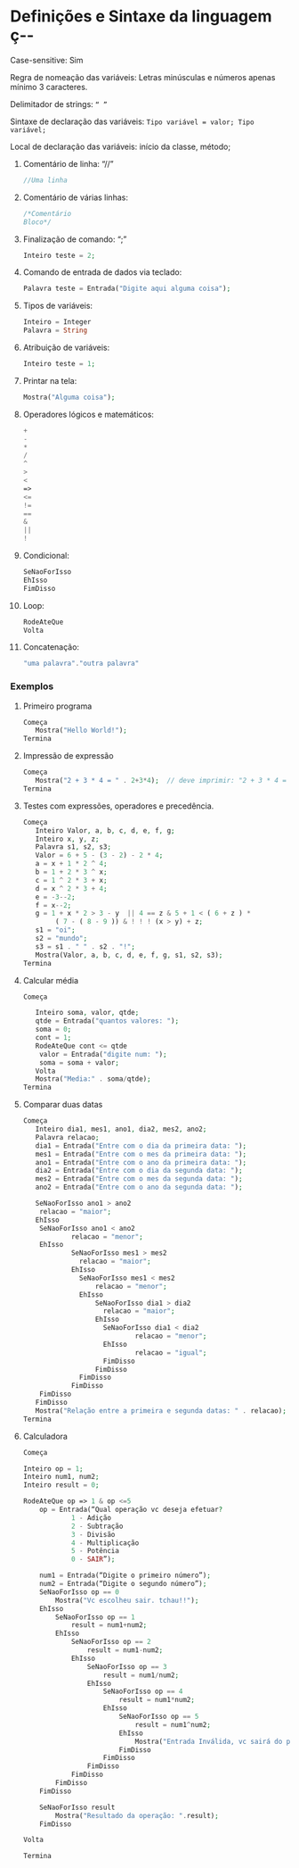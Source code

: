 # Definições e Sintaxe da linguagem ç--

Case-sensitive: Sim

Regra de nomeação das variáveis: Letras minúsculas e números apenas mínimo 3 caracteres.

Delimitador de strings: `“ ”`

Sintaxe de declaração das variáveis: `Tipo variável = valor; Tipo variável;`

Local de declaração das variáveis: início da classe, método;

1. Comentário de linha: “//”

    ```php
    //Uma linha
    ```

2. Comentário de várias linhas:

    ```php
    /*Comentário 
    Bloco*/
    ```

3. Finalização de comando: “;”

    ```php
    Inteiro teste = 2;
    ```

4. Comando de entrada de dados via teclado:

    ```php
    Palavra teste = Entrada("Digite aqui alguma coisa");
    ```

5. Tipos de variáveis:

    ```php
    Inteiro = Integer 
    Palavra = String
    ```

6. Atribuição de variáveis:

    ```php
    Inteiro teste = 1;
    ```

7. Printar na tela:

    ```php
    Mostra("Alguma coisa");
    ```

8. Operadores lógicos e matemáticos:

    ```php
    +
    -
    *
    /
    ^ 
    >
    < 
    =>
    <=
    !=
    ==
    &
    ||
    !
    ```

9. Condicional:

    ```php
    SeNaoForIsso
    EhIsso
    FimDisso
    ```

10. Loop:

    ```php
    RodeAteQue
    Volta
    ```

11. Concatenação:

    ```php
    "uma palavra"."outra palavra"
    ```

### Exemplos

1. Primeiro programa

    ```php
    Começa
       Mostra("Hello World!");
    Termina
    ```

2. Impressão de expressão

    ```php
    Começa
       Mostra("2 + 3 * 4 = " . 2+3*4);  // deve imprimir: "2 + 3 * 4 = 14"
    Termina
    ```

3. Testes com expressões, operadores e precedência.

    ```php
    Começa
       Inteiro Valor, a, b, c, d, e, f, g;
       Inteiro x, y, z;
       Palavra s1, s2, s3;
       Valor = 6 + 5 - (3 - 2) - 2 * 4;
       a = x + 1 * 2 ^ 4;
       b = 1 + 2 * 3 ^ x;
       c = 1 ^ 2 * 3 + x;
       d = x ^ 2 * 3 + 4;
       e = -3--2;
       f = x--2;
       g = 1 + x * 2 > 3 - y  || 4 == z & 5 + 1 < ( 6 + z ) *
        	( 7 - ( 8 - 9 )) & ! ! ! (x > y) + z;
       s1 = "oi";
       s2 = "mundo";
       s3 = s1 . " " . s2 . "!";
       Mostra(Valor, a, b, c, d, e, f, g, s1, s2, s3);
    Termina
    ```

4. Calcular média

    ```php
    Começa

       Inteiro soma, valor, qtde;
       qtde = Entrada("quantos valores: ");
       soma = 0;
       cont = 1;
       RodeAteQue cont <= qtde
      	valor = Entrada("digite num: ");
      	soma = soma + valor;
       Volta 
       Mostra("Media:" . soma/qtde);
    Termina
    ```

5. Comparar duas datas

    ```php
    Começa
       Inteiro dia1, mes1, ano1, dia2, mes2, ano2;
       Palavra relacao;
       dia1 = Entrada("Entre com o dia da primeira data: ");
       mes1 = Entrada("Entre com o mes da primeira data: ");
       ano1 = Entrada("Entre com o ano da primeira data: ");
       dia2 = Entrada("Entre com o dia da segunda data: ");
       mes2 = Entrada("Entre com o mes da segunda data: ");
       ano2 = Entrada("Entre com o ano da segunda data: ");

       SeNaoForIsso ano1 > ano2
      	relacao = "maior";
       EhIsso
      	SeNaoForIsso ano1 < ano2
         	    relacao = "menor";
      	EhIsso
         	    SeNaoForIsso mes1 > mes2
            	  relacao = "maior";
         	    EhIsso
                  SeNaoForIsso mes1 < mes2
               	      relacao = "menor";
            	  EhIsso
               	      SeNaoForIsso dia1 > dia2
                  	    relacao = "maior";
               	      EhIsso
                  	    SeNaoForIsso dia1 < dia2
                     	        relacao = "menor";
                  	    EhIsso
                     	        relacao = "igual";
                  	    FimDisso
               	      FimDisso
            	  FimDisso
         	    FimDisso
      	FimDisso
       FimDisso
       Mostra("Relação entre a primeira e segunda datas: " . relacao);
    Termina
    ```

6. Calculadora

    ```php
    Começa

    Inteiro op = 1;
    Inteiro num1, num2;
    Inteiro result = 0;

    RodeAteQue op => 1 & op <=5
        op = Entrada(“Qual operação vc deseja efetuar?
                1 - Adição
                2 - Subtração
                3 - Divisão
                4 - Multiplicação
                5 - Potência
                0 - SAIR”);

        num1 = Entrada(“Digite o primeiro número”);
        num2 = Entrada(“Digite o segundo número”);
        SeNaoForIsso op == 0
            Mostra("Vc escolheu sair. tchau!!");
        EhIsso
            SeNaoForIsso op == 1
                result = num1+num2;
            EhIsso
                SeNaoForIsso op == 2
                    result = num1-num2;
                EhIsso
                    SeNaoForIsso op == 3
                        result = num1/num2;
                    EhIsso
                        SeNaoForIsso op == 4
                            result = num1*num2;
                        EhIsso
                            SeNaoForIsso op == 5
                                result = num1^num2;
                            EhIsso
                                Mostra("Entrada Inválida, vc sairá do programa!!");    
                            FimDisso
                        FimDisso
                    FimDisso
                FimDisso
            FimDisso
        FimDisso

        SeNaoForIsso result
            Mostra("Resultado da operação: ".result);
        FimDisso

    Volta 

    Termina
    ```